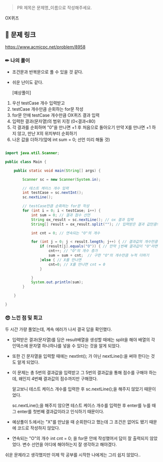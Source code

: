 > PR 제목은 문제명_이름으로 작성해주세요.

OX퀴즈

## 🔗 문제 링크

https://www.acmicpc.net/problem/8958

### ✏ 나의 풀이

- 조건문과 반복문으로 풀 수 있을 것 같다.

- 쉬운 난이도 같다.

  

  [예상풀이]

1. 우선 testCase 개수 입력받고
2. testCase 개수만큼 순회하는 for문 작성
3. for문 안에 testCase 개수만큼 OX퀴즈 결과 입력
4. 입력한 결과(문자열)의 범위 지정 (0<결과<80)
5. 각 결과를 순회하며 "0"을 만나면 +1 후 처음으로 돌아오기
   만약 X를 만나면 +1 하지 않고, 만난 X의 위치부터 순회하기
6. 나온 값을 더하기(앞에 int sum = 0; 선언 미리 해둘 것)

```JAVA

import java.util.Scanner;

public class Main {

	public static void main(String[] args) {

		Scanner sc = new Scanner(System.in);

		// 테스트 케이스 개수 입력
		int testCase = sc.nextInt();
		sc.nextLine();

		// testCase만큼 순회하는 for문 작성
		for (int i = 0; i < testCase; i++) {
			int sum = 0; // 결과 점수 선언
			String ox_result = sc.nextLine(); // ox 결과 입력
			String[] result = ox_result.split(""); // 입력받은 결과 값만큼의 배열 생성

			int cnt = 0; // 연속되는 "O"의 개수

			for (int j = 0; j < result.length; j++) { // 결과값의 개수만큼 순회하며 OX확인
				if (result[j].equals("O")) { // 만약 j번째 결과값이 "O"라면
					cnt++; // "O"의 개수 증가
					sum = sum + cnt;  // 구한 "O"의 개수만큼 누적 더하기
				}else { // X를 만나면
					cnt=0; // X를 만나면 cnt = 0
				}

			}
			System.out.println(sum);
		}

	}

}


```

### 😎 느낀 점 및 회고

두 시간 가량 풀었는데, 계속 에러가 나서 결국 답을 확인했다.

- 입력받은 결과(문자열)를 담은 result배열을 생성할 때에는 split을 해야 배열의 각 인덱스에 문자열 하나하나를 넣을 수 있다는 것을 알게 되었다.

- 또한 긴 문자열을 입력할 때에는 nextInt(); 가 아닌 nextLine():을 써야 한다는 것도 알게 되었다.

- 이 문제는 총 5번의 결과값을 입력받고 그 5번의 결과값을 통해 점수를 구해야 하는데, 왜인지 4번째 결과값의 점수까지만 구해졌다.

  알고보니 테스트 케이스 개수를 입력한 후 sc.nextLine();을 해주지 않았기 때문이었다.

  sc.nextLine();을 해주지 않으면 테스트 케이스 개수를 입력한 후 enter를 누를 때 그 enter를 첫번째 결과값이라고 인식하기 때문이다. 

- 예상풀이 5.에서는 "X"를 만났을 때 순회한다고 했는데 그 조건은 없어도 됐기 때문에 코드로 작성하지 않았다.
- 연속되는 "O"의 개수 int cnt = 0; 을 for문 안에 작성했어서 답이 잘 출력되지 않았었다. 변수 선언을 어디에 해야하는지 잘 생각하고 해야겠다.

쉬운 문제라고 생각했지만 이제 막 공부를 시작한 나에게는 그리 쉽지 않았다..
